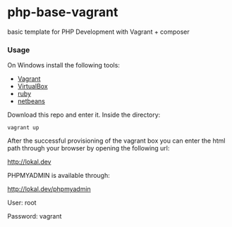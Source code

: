 # php-base-vagrant
basic template for PHP Development with Vagrant + composer

### Usage

On Windows install the following tools:

 * [Vagrant](https://www.vagrantup.com/downloads.html)
 * [VirtualBox](https://www.virtualbox.org/)
 * [ruby](http://rubyinstaller.org/)
 * [netbeans](https://netbeans.org/downloads/)

Download this repo and enter it. Inside the directory:

```
vagrant up
```

After the successful provisioning of the vagrant box you can enter the html path through your browser by opening the following url:

http://lokal.dev

PHPMYADMIN is available through:

http://lokal.dev/phpmyadmin

User: root

Password: vagrant